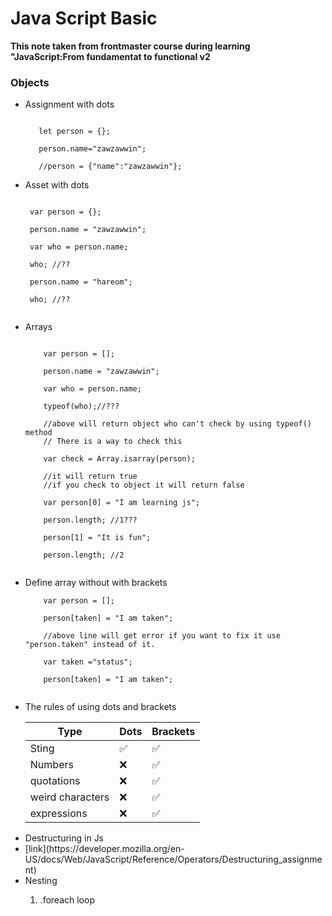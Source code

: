 # Java Script Basic

<strong>This note taken from frontmaster course during learning "JavaScript:From fundamentat to functional v2</strong>

<h3>Objects</h3>

<ul>
<li>Assignment with dots</li>

   ```
     
      let person = {};

      person.name="zawzawwin";

      //person = {"name":"zawzawwin"};

   ```
<li>Asset with dots</li>

   ```

    var person = {};

    person.name = "zawzawwin";

    var who = person.name;

    who; //??

    person.name = "hareom";

    who; //??


   ```

<li>Arrays </li>

```
   
    var person = [];

    person.name = "zawzawwin";

    var who = person.name;

    typeof(who);//???

    //above will return object who can't check by using typeof() method 
    // There is a way to check this

    var check = Array.isarray(person);

    //it will return true
    //if you check to object it will return false
   
    var person[0] = "I am learning js";

    person.length; //1???

    person[1] = "It is fun";

    person.length; //2 


```
<li>Define array without with brackets</li>

```
    var person = [];

    person[taken] = "I am taken";

    //above line will get error if you want to fix it use "person.taken" instead of it.

    var taken ="status";

    person[taken] = "I am taken";


```

<li>The rules of using dots and brackets</li>

 |Type| Dots | Brackets
 |----|------|---------|
 |Sting|✅|✅|
 |Numbers|❌|✅|
 |quotations|❌|✅|
 |weird characters|❌|✅|
 |expressions|❌|✅|


 <li>Destructuring in Js<li>
[link](https://developer.mozilla.org/en-US/docs/Web/JavaScript/Reference/Operators/Destructuring_assignment)

<li>Nesting </li>

   <ol>
      <li> .foreach loop</li>



</ul>
